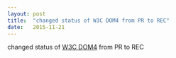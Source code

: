 ```yaml
---
layout: post
title:  "changed status of W3C DOM4 from PR to REC"
date:   2015-11-21
---
```


changed status of <a href="http://www.w3.org/TR/dom/">W3C DOM4</a> from PR to REC